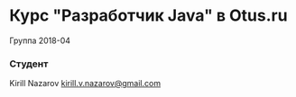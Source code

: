 # Курс "Разработчик Java" в Otus.ru
Группа 2018-04

### Студент ###
Kirill Nazarov
kirill.v.nazarov@gmail.com
